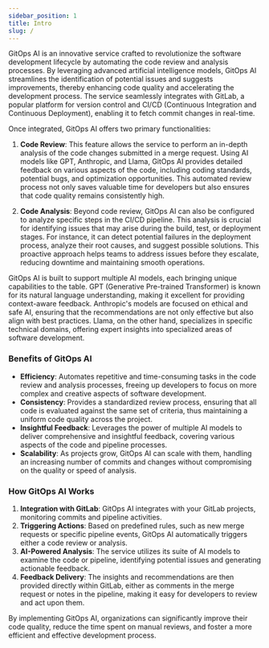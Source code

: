 ```yaml
---
sidebar_position: 1
title: Intro
slug: /
---
```


GitOps AI is an innovative service crafted to revolutionize the software development lifecycle by automating the code review and analysis processes. By leveraging advanced artificial intelligence models, GitOps AI streamlines the identification of potential issues and suggests improvements, thereby enhancing code quality and accelerating the development process. The service seamlessly integrates with GitLab, a popular platform for version control and CI/CD (Continuous Integration and Continuous Deployment), enabling it to fetch commit changes in real-time.

Once integrated, GitOps AI offers two primary functionalities:

1. **Code Review**: This feature allows the service to perform an in-depth analysis of the code changes submitted in a merge request. Using AI models like GPT, Anthropic, and Llama, GitOps AI provides detailed feedback on various aspects of the code, including coding standards, potential bugs, and optimization opportunities. This automated review process not only saves valuable time for developers but also ensures that code quality remains consistently high.

2. **Code Analysis**: Beyond code review, GitOps AI can also be configured to analyze specific steps in the CI/CD pipeline. This analysis is crucial for identifying issues that may arise during the build, test, or deployment stages. For instance, it can detect potential failures in the deployment process, analyze their root causes, and suggest possible solutions. This proactive approach helps teams to address issues before they escalate, reducing downtime and maintaining smooth operations.

GitOps AI is built to support multiple AI models, each bringing unique capabilities to the table. GPT (Generative Pre-trained Transformer) is known for its natural language understanding, making it excellent for providing context-aware feedback. Anthropic's models are focused on ethical and safe AI, ensuring that the recommendations are not only effective but also align with best practices. Llama, on the other hand, specializes in specific technical domains, offering expert insights into specialized areas of software development.

### Benefits of GitOps AI

- **Efficiency**: Automates repetitive and time-consuming tasks in the code review and analysis processes, freeing up developers to focus on more complex and creative aspects of software development.
- **Consistency**: Provides a standardized review process, ensuring that all code is evaluated against the same set of criteria, thus maintaining a uniform code quality across the project.
- **Insightful Feedback**: Leverages the power of multiple AI models to deliver comprehensive and insightful feedback, covering various aspects of the code and pipeline processes.
- **Scalability**: As projects grow, GitOps AI can scale with them, handling an increasing number of commits and changes without compromising on the quality or speed of analysis.

### How GitOps AI Works

1. **Integration with GitLab**: GitOps AI integrates with your GitLab projects, monitoring commits and pipeline activities.
2. **Triggering Actions**: Based on predefined rules, such as new merge requests or specific pipeline events, GitOps AI automatically triggers either a code review or analysis.
3. **AI-Powered Analysis**: The service utilizes its suite of AI models to examine the code or pipeline, identifying potential issues and generating actionable feedback.
4. **Feedback Delivery**: The insights and recommendations are then provided directly within GitLab, either as comments in the merge request or notes in the pipeline, making it easy for developers to review and act upon them.

By implementing GitOps AI, organizations can significantly improve their code quality, reduce the time spent on manual reviews, and foster a more efficient and effective development process.